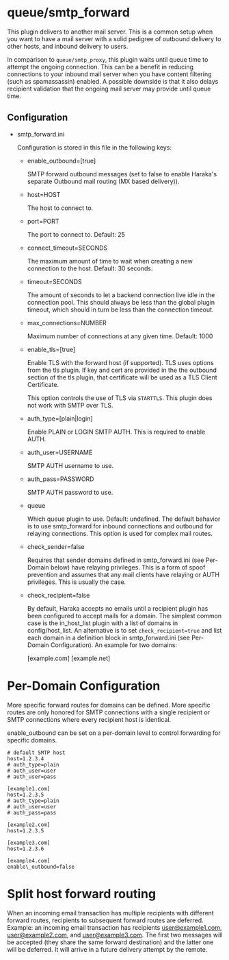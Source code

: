 queue/smtp\_forward
==================

This plugin delivers to another mail server. This is a common setup when you
want to have a mail server with a solid pedigree of outbound delivery to
other hosts, and inbound delivery to users.

In comparison to `queue/smtp_proxy`, this plugin waits until queue time to
attempt the ongoing connection. This can be a benefit in reducing connections
to your inbound mail server when you have content filtering (such as
spamassassin) enabled. A possible downside is that it also delays recipient
validation that the ongoing mail server may provide until queue time.

Configuration
-------------

* smtp\_forward.ini

  Configuration is stored in this file in the following keys:

  * enable\_outbound=[true]

    SMTP forward outbound messages (set to false to enable Haraka's separate
    Outbound mail routing (MX based delivery)).

  * host=HOST

    The host to connect to.

  * port=PORT

    The port to connect to. Default: 25

  * connect\_timeout=SECONDS

    The maximum amount of time to wait when creating a new connection
    to the host.  Default: 30 seconds.

  * timeout=SECONDS

    The amount of seconds to let a backend connection live idle in the
    connection pool.  This should always be less than the global plugin
    timeout, which should in turn be less than the connection timeout.

  * max\_connections=NUMBER

    Maximum number of connections at any given time. Default: 1000

  * enable\_tls=[true]

    Enable TLS with the forward host (if supported). TLS uses options
    from the tls plugin. If key and cert are provided in the the outbound section of the tls plugin,
    that certificate will be used as a TLS Client Certificate.

    This option controls the use of TLS via `STARTTLS`. This plugin does not work with
    SMTP over TLS.

  * auth\_type=[plain\|login]

    Enable PLAIN or LOGIN SMTP AUTH.  This is required to enable AUTH.

  * auth\_user=USERNAME

    SMTP AUTH username to use.

  * auth\_pass=PASSWORD

    SMTP AUTH password to use.

  * queue

    Which queue plugin to use. Default: undefined. The default bahavior is to
    use smtp_forward for inbound connections and outbound for relaying
    connections. This option is used for complex mail routes.

  * check_sender=false

    Requires that sender domains defined in smtp_forward.ini (see Per-Domain below) have relaying privileges. This is a form of spoof prevention and assumes that any mail clients have relaying or AUTH privileges. This is usually the case.

  * check_recipient=false

    By default, Haraka accepts no emails until a recipient plugin has been configured to accept mails for a domain. The simplest common case is the in_host_list plugin with a list of domains in config/host_list. An alternative is to set `check_recipient=true` and list each domain in a definition block in smtp_forward.ini (see Per-Domain Configuration). An example for two domains:

    [example.com]
    [example.net]

# Per-Domain Configuration

More specific forward routes for domains can be defined. More specific routes
are only honored for SMTP connections with a single recipient or SMTP
connections where every recipient host is identical.

enable\_outbound can be set on a per-domain level to control forwarding
for specific domains.

    # default SMTP host
    host=1.2.3.4
    # auth_type=plain
    # auth_user=user
    # auth_user=pass

    [example1.com]
    host=1.2.3.5
    # auth_type=plain
    # auth_user=user
    # auth_pass=pass

    [example2.com]
    host=1.2.3.5

    [example3.com]
    host=1.2.3.6

    [example4.com]
    enable\_outbound=false

# Split host forward routing

When an incoming email transaction has multiple recipients with different forward routes,  recipients to subsequent forward routes are deferred. Example: an incoming email transaction has recipients user@example1.com, user@example2.com, and user@example3.com. The first two messages will be accepted (they share the same forward destination) and the latter one will be deferred. It will arrive in a future delivery attempt by the remote.

